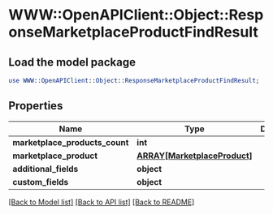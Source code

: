 # WWW::OpenAPIClient::Object::ResponseMarketplaceProductFindResult

## Load the model package
```perl
use WWW::OpenAPIClient::Object::ResponseMarketplaceProductFindResult;
```

## Properties
Name | Type | Description | Notes
------------ | ------------- | ------------- | -------------
**marketplace_products_count** | **int** |  | [optional] 
**marketplace_product** | [**ARRAY[MarketplaceProduct]**](MarketplaceProduct.md) |  | [optional] 
**additional_fields** | **object** |  | [optional] 
**custom_fields** | **object** |  | [optional] 

[[Back to Model list]](../README.md#documentation-for-models) [[Back to API list]](../README.md#documentation-for-api-endpoints) [[Back to README]](../README.md)


